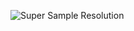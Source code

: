 ![Super Sample Resolution]([https://../_images/TF2-Guides.png](https://github.com/AnticOwl/anticowl.github.io/blob/main/_images/TF2-Guides.png))
